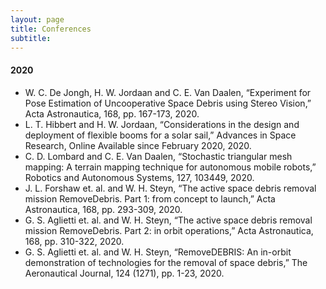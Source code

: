 ```yaml
---
layout: page
title: Conferences
subtitle: 
---
```


#### 2020

- W. C. De Jongh, H. W. Jordaan and C. E. Van Daalen, “Experiment for Pose Estimation of Uncooperative Space Debris using Stereo Vision,” Acta Astronautica, 168, pp. 167-173, 2020.
- L. T. Hibbert and H. W. Jordaan, “Considerations in the design and deployment of flexible booms for a solar sail,” Advances in Space Research, Online Available since February 2020, 2020.
- C. D. Lombard and C. E. Van Daalen, “Stochastic triangular mesh mapping: A terrain mapping technique for autonomous mobile robots,” Robotics and Autonomous Systems, 127, 103449, 2020.
- J. L. Forshaw et. al. and W. H. Steyn, “The active space debris removal mission RemoveDebris. Part 1: from concept to launch,” Acta Astronautica, 168, pp. 293-309, 2020.
- G. S. Aglietti et. al. and W. H. Steyn, “The active space debris removal mission RemoveDebris. Part 2: in orbit operations,” Acta Astronautica, 168, pp. 310-322, 2020.
- G. S. Aglietti et. al. and W. H. Steyn, “RemoveDEBRIS: An in-orbit demonstration of technologies for the removal of space debris,” The Aeronautical Journal, 124 (1271), pp. 1-23, 2020.
